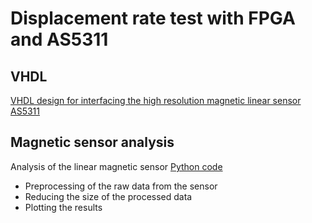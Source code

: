 # Displacement rate test with FPGA and AS5311

## VHDL

[VHDL design for interfacing the high resolution magnetic linear sensor AS5311](./vhdl/.)


## Magnetic sensor analysis

Analysis of the linear magnetic sensor
[Python code](./magn_sensor_analysis)

 - Preprocessing of the raw data from the sensor
 - Reducing the size of the processed data
 - Plotting the results
